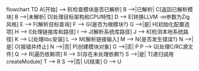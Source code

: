 flowchart TD
    A[开始] --> B[检查模块是否已解析]
    B -->|已解析| C[返回已解析模块]
    B -->|未解析| D[处理目标架构和CPU特性]
    D --> E[转换LLVM -m参数为Zig风格]
    E --> F[解析目标查询]
    F --> G{是否为根模块?}
    G -->|是| H[初始化配置选项]
    H --> I[处理链接库和路径]
    I --> J[解析系统库路径]
    J --> K[检测本地系统路径]
    K --> L[处理libc安装]
    L --> M[解析链接输入]
    M --> N{是否发生错误?}
    N -->|是| O[报错并终止]
    N -->|否| P[创建模块对象]
    G -->|否| P
    P --> Q[处理C/RC源文件]
    Q --> R[遍历依赖项]
    R --> S{存在未处理依赖?}
    S -->|是| T[递归调用createModule]
    T --> R
    S -->|否| U[结束]
    O --> U
